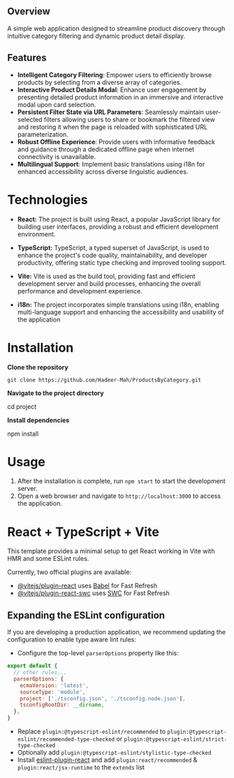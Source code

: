 ## Overview

A simple web application designed to streamline product discovery through intuitive category filtering and dynamic product detail display.

## Features

- **Intelligent Category Filtering**: Empower users to efficiently browse products by selecting from a diverse array of categories.
- **Interactive Product Details Modal**: Enhance user engagement by presenting detailed product information in an immersive and interactive modal upon card selection.
- **Persistent Filter State via URL Parameters**: Seamlessly maintain user-selected filters allowing users to share or bookmark the filtered view and restoring it when the page is reloaded with sophisticated URL parameterization.
- **Robust Offline Experience**: Provide users with informative feedback and guidance through a dedicated offline page when internet connectivity is unavailable.
- **Multilingual Support**: Implement basic translations using i18n for enhanced accessibility across diverse linguistic audiences.


# Technologies 

- **React:** The project is built using React, a popular JavaScript library for building user interfaces, providing a robust and efficient development environment.

- **TypeScript:** TypeScript, a typed superset of JavaScript, is used to enhance the project's code quality, maintainability, and developer productivity, offering static type checking and improved tooling support.

- **Vite:** Vite is used as the build tool, providing fast and efficient development server and build processes, enhancing the overall performance and development experience.

- **i18n:** The project incorporates simple translations using i18n, enabling multi-language support and enhancing the accessibility and usability of the application


# Installation

**Clone the repository**  

```
git clone https://github.com/Hadeer-Mah/ProductsByCategory.git
```

**Navigate to the project directory**  

cd project

**Install dependencies**  

npm install

# Usage

1. After the installation is complete, run `npm start` to start the development server.
2. Open a web browser and navigate to `http://localhost:3000` to access the application.


# React + TypeScript + Vite

This template provides a minimal setup to get React working in Vite with HMR and some ESLint rules.

Currently, two official plugins are available:

- [@vitejs/plugin-react](https://github.com/vitejs/vite-plugin-react/blob/main/packages/plugin-react/README.md) uses [Babel](https://babeljs.io/) for Fast Refresh
- [@vitejs/plugin-react-swc](https://github.com/vitejs/vite-plugin-react-swc) uses [SWC](https://swc.rs/) for Fast Refresh

## Expanding the ESLint configuration

If you are developing a production application, we recommend updating the configuration to enable type aware lint rules:

- Configure the top-level `parserOptions` property like this:

```js
export default {
  // other rules...
  parserOptions: {
    ecmaVersion: 'latest',
    sourceType: 'module',
    project: ['./tsconfig.json', './tsconfig.node.json'],
    tsconfigRootDir: __dirname,
  },
}
```

- Replace `plugin:@typescript-eslint/recommended` to `plugin:@typescript-eslint/recommended-type-checked` or `plugin:@typescript-eslint/strict-type-checked`
- Optionally add `plugin:@typescript-eslint/stylistic-type-checked`
- Install [eslint-plugin-react](https://github.com/jsx-eslint/eslint-plugin-react) and add `plugin:react/recommended` & `plugin:react/jsx-runtime` to the `extends` list
